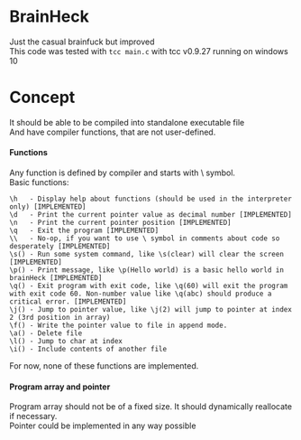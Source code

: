 # BrainHeck
Just the casual brainfuck but improved<br/>
This code was tested with `tcc main.c` with tcc v0.9.27 running on windows 10

# Concept
It should be able to be compiled into standalone executable file<br/>
And have compiler functions, that are not user-defined.

#### Functions
Any function is defined by compiler and starts with \ symbol.<br/>
Basic functions:<br/>
```
\h   - Display help about functions (should be used in the interpreter only) [IMPLEMENTED]
\d   - Print the current pointer value as decimal number [IMPLEMENTED]
\n   - Print the current pointer position [IMPLEMENTED]
\q   - Exit the program [IMPLEMENTED]
\\   - No-op, if you want to use \ symbol in comments about code so desperately [IMPLEMENTED]
\s() - Run some system command, like \s(clear) will clear the screen [IMPLEMENTED]
\p() - Print message, like \p(Hello world) is a basic hello world in brainHeck [IMPLEMENTED]
\q() - Exit program with exit code, like \q(60) will exit the program with exit code 60. Non-number value like \q(abc) should produce a critical error. [IMPLEMENTED]
\j() - Jump to pointer value, like \j(2) will jump to pointer at index 2 (3rd position in array)
\f() - Write the pointer value to file in append mode.
\a() - Delete file
\l() - Jump to char at index
\i() - Include contents of another file
```
For now, none of these functions are implemented.

#### Program array and pointer
Program array should not be of a fixed size. It should dynamically reallocate if necessary.<br/>
Pointer could be implemented in any way possible
